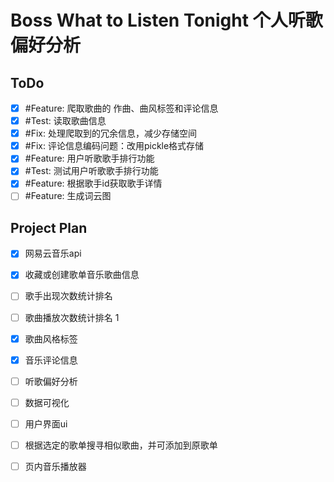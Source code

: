 # Boss What to Listen Tonight 个人听歌偏好分析

## ToDo

- [x] #Feature: 爬取歌曲的 作曲、曲风标签和评论信息
- [x] #Test: 读取歌曲信息
- [x] #Fix: 处理爬取到的冗余信息，减少存储空间
- [x] #Fix: 评论信息编码问题：改用pickle格式存储
- [x] #Feature: 用户听歌歌手排行功能
- [x] #Test: 测试用户听歌歌手排行功能
- [x] #Feature: 根据歌手id获取歌手详情
- [ ] #Feature: 生成词云图

## Project Plan

- [x] 网易云音乐api 
- [x] 收藏或创建歌单音乐歌曲信息
- [ ] 歌手出现次数统计排名
- [ ] 歌曲播放次数统计排名  1
- [x] 歌曲风格标签
- [x] 音乐评论信息
- [ ] 听歌偏好分析
- [ ] 数据可视化
- [ ] 用户界面ui
- [ ] 根据选定的歌单搜寻相似歌曲，并可添加到原歌单
- [ ] 页内音乐播放器

